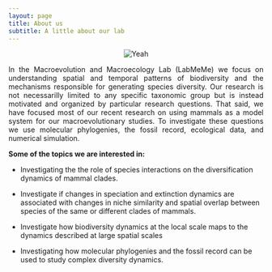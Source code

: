 ```yaml
---
layout: page
title: About us
subtitle: A little about our lab
---
```


<center><img src="/img/shapeimage_2.png" alt="Yeah"/></center>

<p align="justify">
In the Macroevolution and Macroecology Lab (LabMeMe) we focus on understanding spatial and temporal patterns of biodiversity and the mechanisms responsible for generating species diversity. Our research is not necessarilly limited to any specific taxonomic group but is instead motivated and organized by particular research questions. That said, we have focused most of our recent research on using mammals as a model system for our macroevolutionary studies. To investigate these questions we use molecular phylogenies, the fossil record, ecological data, and numerical simulation.

</p>

**Some of the topics we are interested in:**

* Investigating the the role of species interactions on the diversification dynamics of mammal clades.
  
* Investigate if changes in speciation and extinction dynamics are associated with changes in niche similarity and spatial overlap between species of the same or different clades of mammals.

* Investigate how biodiversity dynamics at the local scale maps to the dynamics described at large spatial scales
  
* Investigating how molecular phylogenies and the fossil record can be
  used to study complex diversity dynamics.
